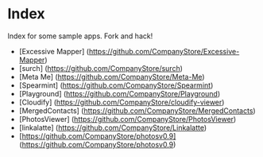 Index
=====

Index for some sample apps. Fork and hack!

* [Excessive Mapper] (https://github.com/CompanyStore/Excessive-Mapper)
* [surch] (https://github.com/CompanyStore/surch)
* [Meta Me] (https://github.com/CompanyStore/Meta-Me)
* [Spearmint] (https://github.com/CompanyStore/Spearmint)
* [Playground] (https://github.com/CompanyStore/Playground)
* [Cloudify] (https://github.com/CompanyStore/cloudify-viewer)
* [MergedContacts] (https://github.com/CompanyStore/MergedContacts)
* [PhotosViewer] (https://github.com/CompanyStore/PhotosViewer)
* [linkalatte] (https://github.com/CompanyStore/Linkalatte)
* [https://github.com/CompanyStore/photosv0.9] (https://github.com/CompanyStore/photosv0.9)

